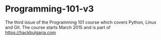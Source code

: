 # Programming-101-v3
The third issue of the Programming 101 course which covers Python, Linux and Git. The course starts March 2015 and is part of https://hackbulgaria.com
